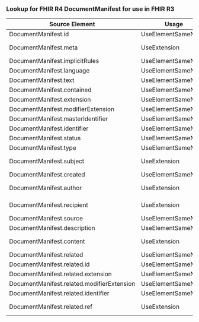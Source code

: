 ### Lookup for FHIR R4 DocumentManifest for use in FHIR R3

| Source Element | Usage | Target |
| -------------- | ----- | ------ |
| DocumentManifest.id | UseElementSameName | DocumentManifest.id |
| DocumentManifest.meta | UseExtension | http://hl7.org/fhir/4.0/StructureDefinition/extension-DocumentManifest.meta |
| DocumentManifest.implicitRules | UseElementSameName | DocumentManifest.implicitRules |
| DocumentManifest.language | UseElementSameName | DocumentManifest.language |
| DocumentManifest.text | UseElementSameName | DocumentManifest.text |
| DocumentManifest.contained | UseElementSameName | DocumentManifest.contained |
| DocumentManifest.extension | UseElementSameName | DocumentManifest.extension |
| DocumentManifest.modifierExtension | UseElementSameName | DocumentManifest.modifierExtension |
| DocumentManifest.masterIdentifier | UseElementSameName | DocumentManifest.masterIdentifier |
| DocumentManifest.identifier | UseElementSameName | DocumentManifest.identifier |
| DocumentManifest.status | UseElementSameName | DocumentManifest.status |
| DocumentManifest.type | UseElementSameName | DocumentManifest.type |
| DocumentManifest.subject | UseExtension | http://hl7.org/fhir/4.0/StructureDefinition/extension-DocumentManifest.subject |
| DocumentManifest.created | UseElementSameName | DocumentManifest.created |
| DocumentManifest.author | UseExtension | http://hl7.org/fhir/4.0/StructureDefinition/extension-DocumentManifest.author |
| DocumentManifest.recipient | UseExtension | http://hl7.org/fhir/4.0/StructureDefinition/extension-DocumentManifest.recipient |
| DocumentManifest.source | UseElementSameName | DocumentManifest.source |
| DocumentManifest.description | UseElementSameName | DocumentManifest.description |
| DocumentManifest.content | UseExtension | http://hl7.org/fhir/4.0/StructureDefinition/extension-DocumentManifest.content |
| DocumentManifest.related | UseElementSameName | DocumentManifest.related |
| DocumentManifest.related.id | UseElementSameName | DocumentManifest.related.id |
| DocumentManifest.related.extension | UseElementSameName | DocumentManifest.related.extension |
| DocumentManifest.related.modifierExtension | UseElementSameName | DocumentManifest.related.modifierExtension |
| DocumentManifest.related.identifier | UseElementSameName | DocumentManifest.related.identifier |
| DocumentManifest.related.ref | UseExtension | http://hl7.org/fhir/4.0/StructureDefinition/extension-DocumentManifest.related.ref |
